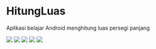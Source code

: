 # HitungLuas
Aplikasi belajar Android menghitung luas persegi panjang


![](images/1.png)
![](images/2.png)
![](images/3.png)
![](images/4.png)
![](images/5.png)

